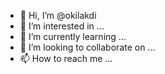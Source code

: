 - 👋 Hi, I’m @okilakdi
- 👀 I’m interested in ...
- 🌱 I’m currently learning ...
- 💞️ I’m looking to collaborate on ...
- 📫 How to reach me ...

<!---
okilakdi/okilakdi is a ✨ special ✨ repository because its `README.md` (this file) appears on your GitHub profile.
You can click the Preview link to take a look at your changes.
--->
